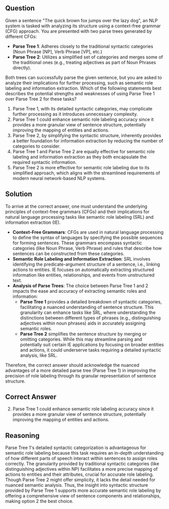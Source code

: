 ## Question
Given a sentence "The quick brown fox jumps over the lazy dog", an NLP system is tasked with analyzing its structure using a context-free grammar (CFG) approach. You are presented with two parse trees generated by different CFGs:

- **Parse Tree 1**: Adheres closely to the traditional syntactic categories (Noun Phrase [NP], Verb Phrase [VP], etc.)
- **Parse Tree 2**: Utilizes a simplified set of categories and merges some of the traditional ones (e.g., treating adjectives as part of Noun Phrases directly).

Both trees can successfully parse the given sentence, but you are asked to analyze their implications for further processing, such as semantic role labeling and information extraction. Which of the following statements best describes the potential strengths and weaknesses of using Parse Tree 1 over Parse Tree 2 for these tasks?

1. Parse Tree 1, with its detailed syntactic categories, may complicate further processing as it introduces unnecessary complexity.
2. Parse Tree 1 could enhance semantic role labeling accuracy since it provides a more granular view of sentence structure, potentially improving the mapping of entities and actions.
3. Parse Tree 2, by simplifying the syntactic structure, inherently provides a better foundation for information extraction by reducing the number of categories to consider.
4. Parse Tree 1 and Parse Tree 2 are equally effective for semantic role labeling and information extraction as they both encapsulate the required syntactic information.
5. Parse Tree 2 is more effective for semantic role labeling due to its simplified approach, which aligns with the streamlined requirements of modern neural network-based NLP systems.

## Solution
To arrive at the correct answer, one must understand the underlying principles of context-free grammars (CFGs) and their implications for natural language processing tasks like semantic role labeling (SRL) and information extraction (IE).

- **Context-Free Grammars**: CFGs are used in natural language processing to define the syntax of languages by specifying the possible sequences for forming sentences. These grammars encompass syntactic categories (like Noun Phrase, Verb Phrase) and rules that describe how sentences can be constructed from these categories.
- **Semantic Role Labeling and Information Extraction**: SRL involves identifying the predicate-argument structure of a sentence, i.e., linking actions to entities. IE focuses on automatically extracting structured information like entities, relationships, and events from unstructured text.
- **Analysis of Parse Trees**: The choice between Parse Tree 1 and 2 impacts the ease and accuracy of extracting semantic roles and information:
  - **Parse Tree 1** provides a detailed breakdown of syntactic categories, facilitating a nuanced understanding of sentence structure. This granularity can enhance tasks like SRL, where understanding the distinctions between different types of phrases (e.g., distinguishing adjectives within noun phrases) aids in accurately assigning semantic roles.
  - **Parse Tree 2** simplifies the sentence structure by merging or omitting categories. While this may streamline parsing and potentially suit certain IE applications by focusing on broader entities and actions, it could underserve tasks requiring a detailed syntactic analysis, like SRL.

Therefore, the correct answer should acknowledge the nuanced advantages of a more detailed parse tree (Parse Tree 1) in improving the precision of role labeling through its granular representation of sentence structure.

## Correct Answer
2. Parse Tree 1 could enhance semantic role labeling accuracy since it provides a more granular view of sentence structure, potentially improving the mapping of entities and actions.

## Reasoning
Parse Tree 1's detailed syntactic categorization is advantageous for semantic role labeling because this task requires an in-depth understanding of how different parts of speech interact within sentences to assign roles correctly. The granularity provided by traditional syntactic categories (like distinguishing adjectives within NP) facilitates a more precise mapping of actions to entities and their attributes, crucial for accurate role labeling. Though Parse Tree 2 might offer simplicity, it lacks the detail needed for nuanced semantic analysis. Thus, the insight into syntactic structure provided by Parse Tree 1 supports more accurate semantic role labeling by offering a comprehensive view of sentence components and relationships, making option 2 the best choice.